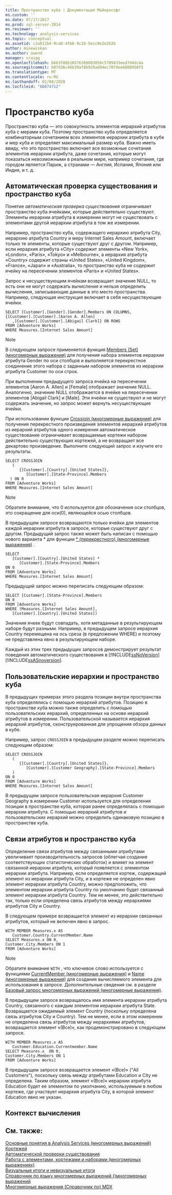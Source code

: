 ```yaml
---
title: Пространство куба | Документация Майкрософт
ms.custom: ''
ms.date: 07/17/2017
ms.prod: sql-server-2014
ms.reviewer: ''
ms.technology: analysis-services
ms.topic: conceptual
ms.assetid: c3a012b4-9ca0-4fb8-9c26-5ecc0e2e2b2b
author: minewiskan
ms.author: owend
manager: craigg
ms.openlocfilehash: b663f86b16576360083050c5709433eed7d4dc4a
ms.sourcegitcommit: b87d36c46b39af8b929ad94ec707dee8800950f5
ms.translationtype: MT
ms.contentlocale: ru-RU
ms.lasthandoff: 02/08/2020
ms.locfileid: "66074712"
---
```

# <a name="cube-space"></a>Пространство куба
  Пространство куба — это совокупность элементов иерархий атрибутов куба с мерами куба. Поэтому пространство куба определяется комбинаторным сочетанием всех элементов иерархии атрибута в кубе и мер куба и определяет максимальный размер куба. Важно иметь ввиду, что это пространство включает все возможные сочетания элементов иерархии атрибута, даже сочетания, которые могут показаться невозможными в реальном мире, например сочетания, где городом является Париж, а странами — Англия, Испания, Япония или Индия, и т. д.  
  
## <a name="autoexists-and-cube-space"></a>Автоматическая проверка существования и пространство куба  
 Понятие *автоматическая проверка существования* ограничивает пространство куба ячейками, которые действительно существуют. Элементы иерархии атрибута в измерении могут не существовать с элементами другой иерархии атрибута в том же измерении.  
  
 Например, пространство куба, содержащего иерархию атрибута City, иерархию атрибута Country и меру Internet Sales Amount, включает только те элементы, которые существуют друг с другом. Например, если иерархия атрибута «City» содержит элементы «New York», «London», «Paris», «Tokyo» и «Melbourne», а иерархия атрибута «Country» содержит страны «United States», «United Kingdom», «France», «Japan» и «Australia», то пространство куба не содержит ячейку на пересечении элементов «Paris» и «United States».  
  
 Запрос к несуществующим ячейкам возвращает значение NULL, то есть они не могут содержать вычисления и нельзя определить вычисления, записывающие данные в это место пространства. Например, следующая инструкция включает в себя несуществующие ячейки.  
  
```  
SELECT [Customer].[Gender].[Gender].Members ON COLUMNS,  
{[Customer].[Customer].[Aaron A. Allen]  
   ,[Customer].[Customer].[Abigail Clark]} ON ROWS   
FROM [Adventure Works]  
WHERE Measures.[Internet Sales Amount]  
```  
  
> [!NOTE]  
>  В следующем запросе применяется функция [Members (Set) (многомерные выражения)](/sql/mdx/members-set-mdx) для получения набора элементов иерархии атрибута Gender по оси столбцов и выполняется перекрестное соединение этого набора с заданным набором элементов из иерархии атрибута Customer по оси строк.  
  
 При выполнении предыдущего запроса ячейка на пересечении элементов [Aaron A. Allen] и [Female] отображает значение NULL. Аналогично, значение NULL отображается в ячейке на пересечении элементов [Abigail Clark] и [Male]. Эти ячейки не существуют и не могут содержать значение, но запрос может вернуть несуществующие ячейки.  
  
 При использовании функции [Crossjoin (многомерные выражения)](/sql/mdx/crossjoin-mdx) для получения перекрестного произведения элементов иерархий атрибутов из иерархий атрибутов одного измерения автоматическое существование ограничивает возвращаемые кортежи набором действительно существующих кортежей, а не возвращает все декартово произведение. Выполните следующий запрос и изучите его результаты.  
  
```  
SELECT CROSSJOIN  
   (  
      {[Customer].[Country].[United States]},  
         [Customer].[State-Province].Members  
  ) ON 0   
FROM [Adventure Works]  
WHERE Measures.[Internet Sales Amount]  
```  
  
> [!NOTE]  
>  Обратите внимание, что 0 используется для обозначения оси столбцов, это сокращение для оси(0), являющейся осью столбцов.  
  
 В предыдущем запросе возвращаются только ячейки для элементов каждой иерархии атрибута в запросе, которые существуют друг с другом. Предыдущий запрос также может быть написан с помощью нового варианта * для функции [ \* (перекрестного) (многомерные выражения)](/sql/mdx/crossjoin-mdx) .  
  
```  
SELECT   
   [Customer].[Country].[United States] *   
      [Customer].[State-Province].Members  
ON 0   
FROM [Adventure Works]  
WHERE Measures.[Internet Sales Amount]  
```  
  
 Предыдущий запрос можно переписать следующим образом:  
  
```  
SELECT [Customer].[State-Province].Members  
ON 0   
FROM [Adventure Works]  
WHERE (Measures.[Internet Sales Amount],  
   [Customer].[Country].[United States])  
```  
  
 Значения ячеек будут совпадать, хотя метаданные в результирующем наборе будут разными. Например, в предыдущем запросе иерархия Country перемещена на ось среза (в предложении WHERE) и поэтому не представлена явно в результирующем наборе.  
  
 Каждый из этих трех предыдущих запросов демонстрирует результат поведения автоматического существования в [!INCLUDE[ssNoVersion](../../../includes/ssnoversion-md.md)] [!INCLUDE[ssASnoversion](../../../includes/ssasnoversion-md.md)].  
  
## <a name="user-defined-hierarchies-and-cube-space"></a>Пользовательские иерархии и пространство куба  
 В предыдущих примерах этого раздела позиции внутри пространства куба определялись с помощью иерархий атрибутов. Позицию в пространстве куба можно также определить с помощью пользовательских иерархий, определенных на основе иерархий атрибутов в измерении. Пользовательской называется иерархия иерархий атрибутов, сконструированная для упрощения обзора данных в кубе.  
  
 Например, запрос `CROSSJOIN` в предыдущем разделе можно переписать следующим образом:  
  
```  
SELECT CROSSJOIN  
   (  
      {[Customer].[Country].[United States]},  
         [Customer].[Customer Geography].[State-Province].Members  
   )   
ON 0   
FROM [Adventure Works]  
WHERE Measures.[Internet Sales Amount]  
```  
  
 В предыдущем запросе пользовательская иерархия Customer Geography в измерении Customer используется для определения позиции в пространстве куба, которая ранее определялась с помощью иерархии атрибута. С помощью иерархий атрибутов и пользовательских иерархий можно определить одинаковую позицию в пространстве куба.  
  
##  <a name="AttribRelationships"></a>Связи атрибутов и пространство куба  
 Определение связи атрибутов между связанными атрибутами увеличивает производительность запросов (облегчая создание соответствующих статистических обработок) и влияет на элемент связанной иерархии атрибута, который появляется с элементом иерархии атрибута. Например, если определяется кортеж, содержащий элемент из иерархии атрибута City, и в кортеже не определен явно элемент иерархии атрибута Country, можно предположить, что элементом иерархии атрибута Country по умолчанию будет связанный элемент иерархии атрибута Country. Тем не менее, это действительно так, только если определена связь атрибутов между иерархиями атрибутов City и Country.  
  
 В следующем примере возвращается элемент из иерархии связанных атрибутов, который не включен явно в запрос.  
  
```  
WITH MEMBER Measures.x AS   
   Customer.Country.CurrentMember.Name  
SELECT Measures.x ON 0,  
Customer.City.Members ON 1  
FROM [Adventure Works]  
```  
  
> [!NOTE]  
>  Обратите внимание `WITH` , что ключевое слово используется с функциями [CurrentMember (многомерные выражения)](/sql/mdx/current-mdx) и [Name (многомерные выражения)](/sql/mdx/members-string-mdx) для создания вычисляемого элемента для использования в запросе. Дополнительные сведения см. в разделе [Базовый запрос многомерных выражений (многомерные выражения)](mdx-query-the-basic-query.md).  
  
 В предыдущем запросе возвращалось имя элемента иерархии атрибута Country, связанного с каждым элементом иерархии атрибута State. Возвращается ожидаемый элемент Country (поскольку определена связь атрибутов City и Country). Тем не менее, если в этом измерении не определена связь атрибутов между иерархиями атрибутов, возвращается элемент «(Все)», как продемонстрировано в следующем запросе.  
  
```  
WITH MEMBER Measures.x AS   
   Customer.Education.Currentmember.Name  
SELECT Measures.x  ON 0,   
Customer.City.Members ON 1  
FROM [Adventure Works]  
```  
  
 В предыдущем запросе возвращается элемент «(Все)» ("All Customers"), поскольку связь между атрибутами Education и City не определена. Таким образом, элемент «(Все)» иерархии атрибута Education будет ее элементом по умолчанию, используемым в любом кортеже, где участвует иерархия атрибута City, в которой элемент Education явно не указан.  
  
## <a name="calculation-context"></a>Контекст вычисления  
  
## <a name="see-also"></a>См. также:  
 [Основные понятия в Analysis Services &#40;многомерных выражений&#41;](../key-concepts-in-mdx-analysis-services.md)   
 [Кортежей](tuples.md)   
 [Автоматической проверки существования](autoexists.md)   
 [Работа с элементами, кортежами и наборами &#40;многомерных выражениях&#41;](working-with-members-tuples-and-sets-mdx.md)   
 [Визуальные итоги и невизуальные итоги](visual-totals-and-non-visual-totals.md)   
 [Справочник по языку многомерных выражений &#40;&#41;многомерных выражений](/sql/mdx/mdx-language-reference-mdx)   
 [Многомерные выражения &#40;Справочник по&#41; MDX](/sql/mdx/multidimensional-expressions-mdx-reference)  
  
  
